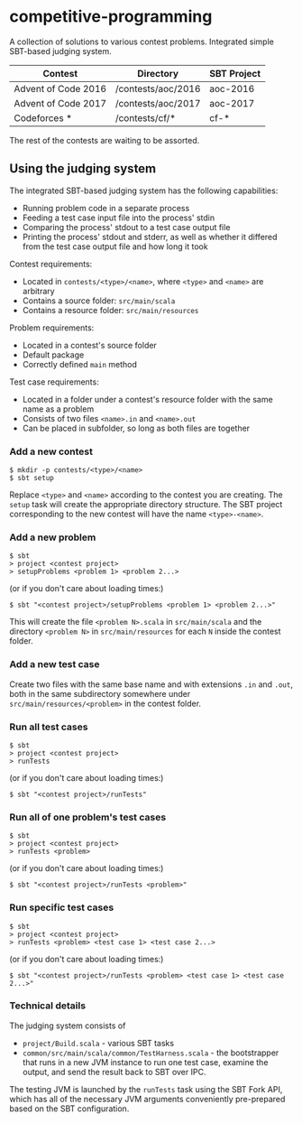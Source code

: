 # competitive-programming


A collection of solutions to various contest problems. Integrated simple SBT-based judging system.

| Contest                      | Directory              | SBT Project |
| ------------------           | ---------------------- | ----------- |
| Advent of Code 2016          | /contests/aoc/2016     | aoc-2016    |
| Advent of Code 2017          | /contests/aoc/2017     | aoc-2017    |
| Codeforces *                 | /contests/cf/*         | cf-*        |

The rest of the contests are waiting to be assorted.


## Using the judging system

The integrated SBT-based judging system has the following capabilities:
* Running problem code in a separate process
* Feeding a test case input file into the process' stdin
* Comparing the process' stdout to a test case output file
* Printing the process' stdout and stderr, as well as whether it differed from the test case output file and how long it took

Contest requirements:
* Located in `contests/<type>/<name>`, where `<type>` and `<name>` are arbitrary
* Contains a source folder: `src/main/scala`
* Contains a resource folder: `src/main/resources`

Problem requirements:
* Located in a contest's source folder
* Default package
* Correctly defined `main` method

Test case requirements:
* Located in a folder under a contest's resource folder with the same name as a problem
* Consists of two files `<name>.in` and `<name>.out`
* Can be placed in subfolder, so long as both files are together

### Add a new contest

```
$ mkdir -p contests/<type>/<name>
$ sbt setup
```

Replace `<type>` and `<name>` according to the contest you are creating.
The `setup` task will create the appropriate directory structure.
The SBT project corresponding to the new contest will have the name `<type>-<name>`.


### Add a new problem

```
$ sbt
> project <contest project>
> setupProblems <problem 1> <problem 2...>
```
(or if you don't care about loading times:)
```
$ sbt "<contest project>/setupProblems <problem 1> <problem 2...>"
```

This will create the file `<problem N>.scala` in `src/main/scala` and the directory `<problem N>` in `src/main/resources` for each `N` inside the contest folder.


### Add a new test case

Create two files with the same base name and with extensions `.in` and `.out`, both in the same subdirectory somewhere under `src/main/resources/<problem>` in the contest folder.


### Run all test cases

```
$ sbt
> project <contest project>
> runTests
```
(or if you don't care about loading times:)
```
$ sbt "<contest project>/runTests"
```


### Run all of one problem's test cases
```
$ sbt
> project <contest project>
> runTests <problem>
```
(or if you don't care about loading times:)
```
$ sbt "<contest project>/runTests <problem>"
```


### Run specific test cases
```
$ sbt
> project <contest project>
> runTests <problem> <test case 1> <test case 2...>
```
(or if you don't care about loading times:)
```
$ sbt "<contest project>/runTests <problem> <test case 1> <test case 2...>"
```


### Technical details

The judging system consists of 

* `project/Build.scala` - various SBT tasks
* `common/src/main/scala/common/TestHarness.scala` - the bootstrapper that runs in a new JVM instance to run one test case, examine the output, and send the result back to SBT over IPC.

The testing JVM is launched by the `runTests` task using the SBT Fork API, which has all of the necessary JVM arguments conveniently pre-prepared based on the SBT configuration.